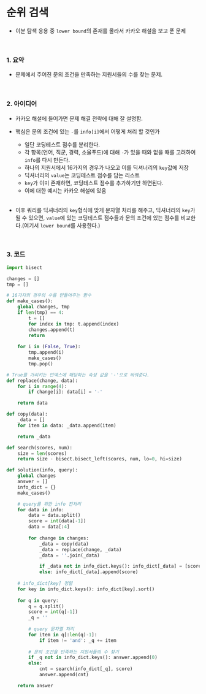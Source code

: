 # 순위 검색

- 이분 탐색 응용 중 `lower bound`의 존재를 몰라서 카카오 해설을 보고 푼 문제

<br/>

### 1. 요약

- 문제에서 주어진 문의 조건을 만족하는 지원서들의 수를 찾는 문제.

<br/>

### 2. 아이디어

- 카카오 해설에 들어가면 문제 해결 전략에 대해 잘 설명함.

- 핵심은 문의 조건에 있는 `-`를 `info[i]`에서 어떻게 처리 할 것인가
  
  - 일단 코딩테스트 점수를 분리한다.
  - 각 항목(언어, 직군, 경력, 소울푸드)에 대해 `-`가 있을 때와 없을 때를 고려하여 `info`를 다시 만든다.
  - 하나의 지원서에서 16가지의 경우가 나오고 이를 딕셔너리의 `key`값에 저장
  - 딕셔너리의 `value`는 코딩테스트 점수를 담는 리스트
  - `key`가 이미 존재하면, 코딩테스트 점수를 추가하기만 하면된다.
  - 이에 대한 예시는 카카오 해설에 있음
  
  <br/>
  
- 이후 쿼리를 딕셔너리의 `key`형식에 맞게 문자열 처리를 해주고, 딕셔너리의 `key`가 될 수 있으면, `value`에 있는 코딩테스트 점수들과 문의 조건에 있는 점수를 비교한다.(여기서 `lower bound`를 사용한다.)

<br/>

### 3. 코드

```python
import bisect

changes = []
tmp = []

# 16가지의 경우의 수를 만들어주는 함수
def make_cases():
    global changes, tmp
    if len(tmp) == 4:
        t = []
        for index in tmp: t.append(index)
        changes.append(t)
        return
    
    for i in (False, True):
        tmp.append(i)
        make_cases()
        tmp.pop()

# True를 가리키는 인덱스에 해당하는 속성 값을 '-'으로 바꿔준다.
def replace(change, data):
    for i in range(4):
        if change[i]: data[i] = '-'

    return data

def copy(data):
    _data = []
    for item in data: _data.append(item)

    return _data

def search(scores, num):
    size = len(scores)
    return size - bisect.bisect_left(scores, num, lo=0, hi=size)

def solution(info, query):
    global changes
    answer = []
    info_dict = {}
    make_cases()

    # query를 위한 info 전처리
    for data in info:
        data = data.split()
        score = int(data[-1])
        data = data[:4]
        
        for change in changes:
            _data = copy(data)
            _data = replace(change, _data)
            _data = ''.join(_data)

            if _data not in info_dict.keys(): info_dict[_data] = [score]
            else: info_dict[_data].append(score)
    
    # info_dict[key] 정렬
    for key in info_dict.keys(): info_dict[key].sort()
    
    for q in query:
        q = q.split()
        score = int(q[-1])
        _q = ''
        
        # query 문자열 처리
        for item in q[:len(q)-1]:
            if item != 'and': _q += item
                
        # 문의 조건을 만족하는 지원서들의 수 찾기
        if _q not in info_dict.keys(): answer.append(0)
        else:
            cnt = search(info_dict[_q], score)
            answer.append(cnt)

    return answer
```

